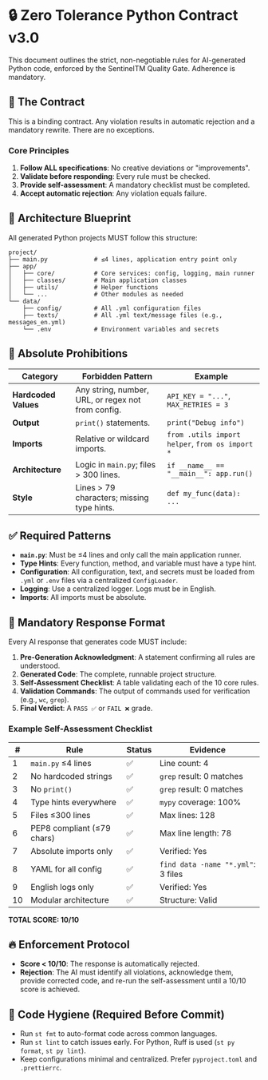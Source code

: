 # 🔒 Zero Tolerance Python Contract v3.0

This document outlines the strict, non-negotiable rules for AI-generated Python code, enforced by the SentinelTM Quality Gate. Adherence is mandatory.

## 📜 The Contract

This is a binding contract. Any violation results in automatic rejection and a mandatory rewrite. There are no exceptions.

### Core Principles

1.  **Follow ALL specifications**: No creative deviations or "improvements".
2.  **Validate before responding**: Every rule must be checked.
3.  **Provide self-assessment**: A mandatory checklist must be completed.
4.  **Accept automatic rejection**: Any violation equals failure.

## 📐 Architecture Blueprint

All generated Python projects MUST follow this structure:

```
project/
├── main.py             # ≤4 lines, application entry point only
├── app/
│   ├── core/           # Core services: config, logging, main runner
│   ├── classes/        # Main application classes
│   ├── utils/          # Helper functions
│   └── ...             # Other modules as needed
└── data/
    ├── config/         # All .yml configuration files
    ├── texts/          # All .yml text/message files (e.g., messages_en.yml)
    └── .env            # Environment variables and secrets
```

## 🚫 Absolute Prohibitions

| Category | Forbidden Pattern | Example |
|---|---|---|
| **Hardcoded Values** | Any string, number, URL, or regex not from config. | `API_KEY = "..."`, `MAX_RETRIES = 3` |
| **Output** | `print()` statements. | `print("Debug info")` |
| **Imports** | Relative or wildcard imports. | `from .utils import helper`, `from os import *` |
| **Architecture** | Logic in `main.py`; files > 300 lines. | `if __name__ == "__main__": app.run()` |
| **Style** | Lines > 79 characters; missing type hints. | `def my_func(data): ...` |

## ✅ Required Patterns

-   **`main.py`**: Must be ≤4 lines and only call the main application runner.
-   **Type Hints**: Every function, method, and variable must have a type hint.
-   **Configuration**: All configuration, text, and secrets must be loaded from `.yml` or `.env` files via a centralized `ConfigLoader`.
-   **Logging**: Use a centralized logger. Logs must be in English.
-   **Imports**: All imports must be absolute.

## 📝 Mandatory Response Format

Every AI response that generates code MUST include:

1.  **Pre-Generation Acknowledgment**: A statement confirming all rules are understood.
2.  **Generated Code**: The complete, runnable project structure.
3.  **Self-Assessment Checklist**: A table validating each of the 10 core rules.
4.  **Validation Commands**: The output of commands used for verification (e.g., `wc`, `grep`).
5.  **Final Verdict**: A `PASS ✅` or `FAIL ❌` grade.

### Example Self-Assessment Checklist

| # | Rule | Status | Evidence |
|---|---|---|---|
| 1 | `main.py` ≤4 lines | ✅ | Line count: 4 |
| 2 | No hardcoded strings | ✅ | `grep` result: 0 matches |
| 3 | No `print()` | ✅ | `grep` result: 0 matches |
| 4 | Type hints everywhere | ✅ | `mypy` coverage: 100% |
| 5 | Files ≤300 lines | ✅ | Max lines: 128 |
| 6 | PEP8 compliant (≤79 chars) | ✅ | Max line length: 78 |
| 7 | Absolute imports only | ✅ | Verified: Yes |
| 8 | YAML for all config | ✅ | `find data -name "*.yml"`: 3 files |
| 9 | English logs only | ✅ | Verified: Yes |
| 10 | Modular architecture | ✅ | Structure: Valid |

**TOTAL SCORE: 10/10**

## 🔥 Enforcement Protocol

-   **Score < 10/10**: The response is automatically rejected.
-   **Rejection**: The AI must identify all violations, acknowledge them, provide corrected code, and re-run the self-assessment until a 10/10 score is achieved.

## 🧹 Code Hygiene (Required Before Commit)

- Run `st fmt` to auto-format code across common languages.
- Run `st lint` to catch issues early. For Python, Ruff is used (`st py format`, `st py lint`).
- Keep configurations minimal and centralized. Prefer `pyproject.toml` and `.prettierrc`.

